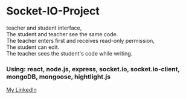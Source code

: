 # Socket-IO-Project
<p>
teacher and student interface, </br>
The student and teacher see the same code. </br>
The teacher enters first and receives read-only permission, </br>
The student can edit. </br>
The teacher sees the student's code while writing. </br>

<h3>Using: react, node.js, express, socket.io, socket.io-client, mongoDB, mongoose, hightlight.js </h3>
<a href='https://www.linkedin.com/in/maya-koma-821179235/'> My LinkedIn </a>
</p>
